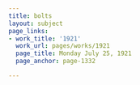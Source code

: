 ```yaml
---
title: bolts
layout: subject
page_links:
- work_title: '1921'
  work_url: pages/works/1921
  page_title: Monday July 25, 1921
  page_anchor: page-1332

---
```

